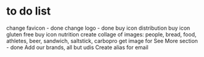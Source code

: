 # to do list

change favicon - done
change logo - done
buy icon distribution
buy icon gluten free
buy icon nutrition
create collage of images: people, bread, food, athletes, beer, sandwich, saltstick, carbopro
get image for See More section - done
Add our brands, all but udis
Create alias for email
